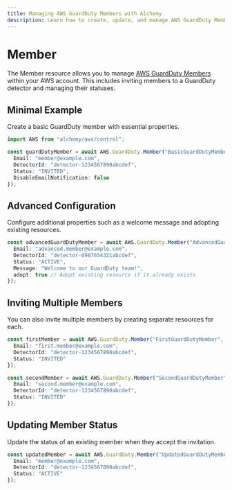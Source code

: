 ```yaml
---
title: Managing AWS GuardDuty Members with Alchemy
description: Learn how to create, update, and manage AWS GuardDuty Members using Alchemy Cloud Control.
---
```


# Member

The Member resource allows you to manage [AWS GuardDuty Members](https://docs.aws.amazon.com/guardduty/latest/userguide/) within your AWS account. This includes inviting members to a GuardDuty detector and managing their statuses.

## Minimal Example

Create a basic GuardDuty member with essential properties.

```ts
import AWS from "alchemy/aws/control";

const guardDutyMember = await AWS.GuardDuty.Member("BasicGuardDutyMember", {
  Email: "member@example.com",
  DetectorId: "detector-1234567890abcdef",
  Status: "INVITED",
  DisableEmailNotification: false
});
```

## Advanced Configuration

Configure additional properties such as a welcome message and adopting existing resources.

```ts
const advancedGuardDutyMember = await AWS.GuardDuty.Member("AdvancedGuardDutyMember", {
  Email: "advanced.member@example.com",
  DetectorId: "detector-0987654321abcdef",
  Status: "ACTIVE",
  Message: "Welcome to our GuardDuty team!",
  adopt: true // Adopt existing resource if it already exists
});
```

## Inviting Multiple Members

You can also invite multiple members by creating separate resources for each.

```ts
const firstMember = await AWS.GuardDuty.Member("FirstGuardDutyMember", {
  Email: "first.member@example.com",
  DetectorId: "detector-1234567890abcdef",
  Status: "INVITED"
});

const secondMember = await AWS.GuardDuty.Member("SecondGuardDutyMember", {
  Email: "second.member@example.com",
  DetectorId: "detector-1234567890abcdef",
  Status: "INVITED"
});
```

## Updating Member Status

Update the status of an existing member when they accept the invitation.

```ts
const updatedMember = await AWS.GuardDuty.Member("UpdatedGuardDutyMember", {
  Email: "member@example.com",
  DetectorId: "detector-1234567890abcdef",
  Status: "ACTIVE"
});
```